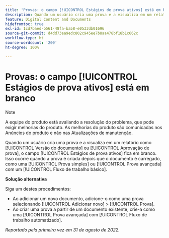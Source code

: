 ```yaml
---
title: 'Provas: o campo [!UICONTROL Estágios de prova ativos] está em branco'
description: Quando um usuário cria uma prova e a visualiza em um relatório como [!UICONTROL Versão do documento] ou [!UICONTROL Aprovação de prova], o campo [!UICONTROL Estágios de prova ativos] fica em branco. Isso ocorre quando a prova é criada depois que o documento é carregado, como uma [!UICONTROL Prova simples] ou [!UICONTROL Prova avançada] com um [!UICONTROL Fluxo de trabalho básico].
feature: Digital Content and Documents
hidefromtoc: true
exl-id: 1cd7baed-b561-48fa-ba58-e0533db01696
source-git-commit: d4dd73ea9edc802c945ee7b8aa478bf18b1c662c
workflow-type: ht
source-wordcount: '200'
ht-degree: 100%

---
```


# Provas: o campo [!UICONTROL Estágios de prova ativos] está em branco

<!--Requested article. This Known Issue is on the TOC for both Workfront and Workfront Proof.-->

>[!NOTE]
>
>A equipe do produto está avaliando a resolução do problema, que pode exigir melhorias do produto. As melhorias do produto são comunicadas nos Anúncios do produto e não nas Atualizações de manutenção.

Quando um usuário cria uma prova e a visualiza em um relatório como [!UICONTROL Versão do documento] ou [!UICONTROL Aprovação de prova], o campo [!UICONTROL Estágios de prova ativos] fica em branco. Isso ocorre quando a prova é criada depois que o documento é carregado, como uma [!UICONTROL Prova simples] ou [!UICONTROL Prova avançada] com um [!UICONTROL Fluxo de trabalho básico].

**Solução alternativa**

Siga um destes procedimentos:

* Ao adicionar um novo documento, adicione-o como uma prova selecionando [!UICONTROL Adicionar novo] > [!UICONTROL Prova].
* Ao criar uma prova a partir de um documento existente, crie-a como uma [!UICONTROL Prova avançada] com [!UICONTROL Fluxo de trabalho automatizado].

_Reportado pela primeira vez em 31 de agosto de 2022._

